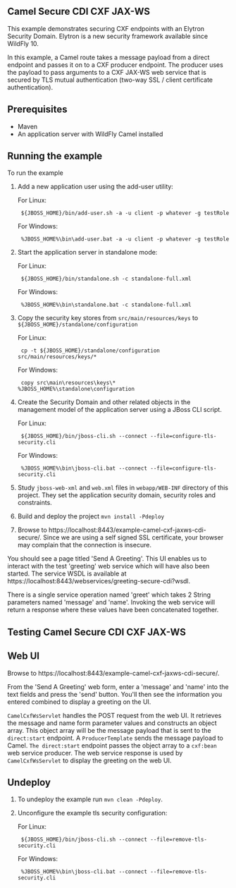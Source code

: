 Camel Secure CDI CXF JAX-WS
---------------------------

This example demonstrates securing CXF endpoints with an Elytron Security Domain. Elytron is a new security
framework available since WildFly 10.

In this example, a Camel route takes a message payload from a direct endpoint and passes it on to a CXF producer
endpoint. The producer uses the payload to pass arguments to a CXF JAX-WS web service that is secured by TLS mutual
authentication (two-way SSL / client certificate authentication).

Prerequisites
-------------

* Maven
* An application server with WildFly Camel installed

Running the example
-------------------

To run the example

1. Add a new application user using the add-user utility:

    For Linux:

        ${JBOSS_HOME}/bin/add-user.sh -a -u client -p whatever -g testRole

    For Windows:

        %JBOSS_HOME%\bin\add-user.bat -a -u client -p whatever -g testRole

2. Start the application server in standalone mode:

    For Linux:

        ${JBOSS_HOME}/bin/standalone.sh -c standalone-full.xml

    For Windows:

        %JBOSS_HOME%\bin\standalone.bat -c standalone-full.xml

3. Copy the security key stores from `src/main/resources/keys` to `${JBOSS_HOME}/standalone/configuration`

    For Linux:

        cp -t ${JBOSS_HOME}/standalone/configuration src/main/resources/keys/*

    For Windows:

        copy src\main\resources\keys\* %JBOSS_HOME%\standalone\configuration


4. Create the Security Domain and other related objects in the management model of the application server using a JBoss
CLI script.

    For Linux:

        ${JBOSS_HOME}/bin/jboss-cli.sh --connect --file=configure-tls-security.cli

    For Windows:

        %JBOSS_HOME%\bin\jboss-cli.bat --connect --file=configure-tls-security.cli

5. Study `jboss-web-xml` and `web.xml` files in `webapp/WEB-INF` directory of this project. They
set the application security domain, security roles and constraints.

6. Build and deploy the project `mvn install -Pdeploy`

7. Browse to https://localhost:8443/example-camel-cxf-jaxws-cdi-secure/. Since we are using a self signed SSL
certificate, your browser may complain that the connection is insecure.

You should see a page titled 'Send A Greeting'. This UI enables us to interact with the test 'greeting' web service
which will have also been started. The service WSDL is available at
https://localhost:8443/webservices/greeting-secure-cdi?wsdl.

There is a single service operation named 'greet' which takes 2 String parameters named 'message' and 'name'. Invoking
the web service will return a response where these values have been concatenated together.

Testing Camel Secure CDI CXF JAX-WS
-----------------------------------

Web UI
------

Browse to https://localhost:8443/example-camel-cxf-jaxws-cdi-secure/.

From the 'Send A Greeting' web form, enter a 'message' and 'name' into the text fields and press the 'send' button.
You'll then see the information you entered combined to display a greeting on the UI.

`CamelCxfWsServlet` handles the POST request from the web UI. It retrieves the message and name form parameter
values and constructs an object array. This object array will be the message payload that is sent to the
`direct:start` endpoint. A `ProducerTemplate` sends the message payload to Camel. `The direct:start`
endpoint passes the object array to a `cxf:bean` web service producer. The web service response is used by
`CamelCxfWsServlet` to display the greeting on the web UI.

## Undeploy

1. To undeploy the example run `mvn clean -Pdeploy`.

2. Unconfigure the example tls security configuration:

    For Linux:

        ${JBOSS_HOME}/bin/jboss-cli.sh --connect --file=remove-tls-security.cli

    For Windows:

        %JBOSS_HOME%\bin\jboss-cli.bat --connect --file=remove-tls-security.cli
